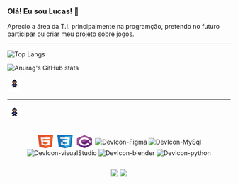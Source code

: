 ### Olá! Eu sou Lucas! 👋
Aprecio a área da T.I. principalmente na programção, pretendo no futuro participar ou criar meu projeto sobre jogos.

<hr>

![Top Langs](https://github-readme-stats.vercel.app/api/top-langs/?username=LucasBS8&hide_progress=true&theme=tokyonight)

![Anurag's GitHub stats](https://github-readme-stats.vercel.app/api?username=LucasBS8&theme=tokyonight)

<p>
  <div >
  <a href="img/reiki16bts.png"><img src="./img/reiki16bts.png""align="left"></a>
    <hr>
  <a href="img/reiki16bts.png"><img src="./img/reiki16bts.png""align="right"></a>
</div>
</p>

  <div style="display: inline_block", align = "center"><br>
  <img align="center" alt="Rafa-HTML" height="30" width="40" src="https://raw.githubusercontent.com/devicons/devicon/master/icons/html5/html5-original.svg">
  <img align="center" alt="Rafa-CSS" height="30" width="40" src="https://raw.githubusercontent.com/devicons/devicon/master/icons/css3/css3-original.svg">
  <img align="center" alt="Rafa-Csharp" height="30" width="40" src="https://raw.githubusercontent.com/devicons/devicon/master/icons/csharp/csharp-original.svg">
  <img align="center" alt="DevIcon-Figma" height="30" width="40" src="https://cdn.jsdelivr.net/gh/devicons/devicon/icons/figma/figma-original.svg">
  <img align="center" alt="DevIcon-MySql" height="30" width="40" src="https://cdn.jsdelivr.net/gh/devicons/devicon/icons/mysql/mysql-original.svg">     
  <img align="center" alt="DevIcon-visualStudio" height="30" width="40" src="https://cdn.jsdelivr.net/gh/devicons/devicon/icons/visualstudio/visualstudio-plain.svg">
  <img align="center" alt="DevIcon-blender" height="30" width="40" src="https://cdn.jsdelivr.net/gh/devicons/devicon@latest/icons/blender/blender-original.svg" />
  <img align="center" alt="DevIcon-python" height="30" width="40" src="https://cdn.jsdelivr.net/gh/devicons/devicon@latest/icons/python/python-original.svg" />
          
          
  </div>
  
  ##
 
<div align = "center"> 
  <a href = "lucasbellucio1@gmail.com"><img src="https://img.shields.io/badge/-Gmail-%23333?style=for-the-badge&logo=gmail&logoColor=white" target="_blank"></a>
  <a href="https://www.linkedin.com/in/lucas-bell%C3%BAcio-sebasti%C3%A3o-0a0a26231/" target="_blank"><img src="https://img.shields.io/badge/-LinkedIn-%230077B5?style=for-the-badge&logo=linkedin&logoColor=white" target="_blank"></a> 
  
</div>
